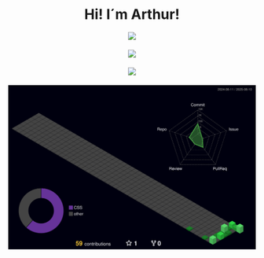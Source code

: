 <div align="center">

# Hi! I´m Arthur!

![](https://github-readme-stats.vercel.app/api?username=aarthurcreis&theme=dark&hide_border=false&include_all_commits=false&count_private=false)<br/><br/>
![](https://github-readme-stats.vercel.app/api/top-langs/?username=aarthurcreis&theme=dark&hide_border=false&include_all_commits=false&count_private=false&layout=compact)<br/><br/>
![](https://nirzak-streak-stats.vercel.app/?user=aarthurcreis&theme=dark&hide_border=false)<br/><br/>
![](./profile-3d-contrib/profile-night-green.svg)

</div>
